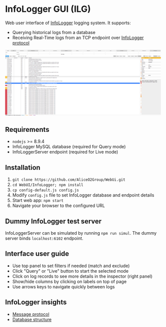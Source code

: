 # InfoLogger GUI (ILG)

Web user interface of [InfoLogger](https://github.com/AliceO2Group/InfoLogger) logging system. It supports:
- Querying historical logs from a database
- Receiving Real-Time logs from an TCP endpoint over [InfoLogger protocol](https://github.com/AliceO2Group/InfoLogger/blob/master/src/infoLoggerMessage.c)

![Screenshot of ILG](docs/screenshot.png)

## Requirements
- `nodejs` >= 8.9.4
- InfoLogger MySQL database (required for Query mode)
- InfoLoggerServer endpoint (required for Live mode)

## Installation
1. `git clone https://github.com/AliceO2Group/WebUi.git`
1. `cd WebUI/InfoLogger; npm install`
1. `cp config-default.js config.js`
1. Modify `config.js` file to set InfoLogger database and endpoint details
1. Start web app: `npm start`
1. Navigate your browser to the configured URL

## Dummy InfoLogger test server
InfoLoggerServer can be simulated by running `npm run simul`. The dummy server binds `localhost:6102` endpoint.

## Interface user guide
- Use top panel to set filters if needed (match and exclude)
- Click "Query" or "Live" button to start the selected mode
- Click on log records to see more details in the inspector (right panel)
- Show/hide columns by clicking on labels on top of page
- Use arrows keys to navigate quickly between logs

## InfoLogger insights
- [Message protocol](docs/stream-specs.txt)
- [Database structure](docs/database-specs.sql)
